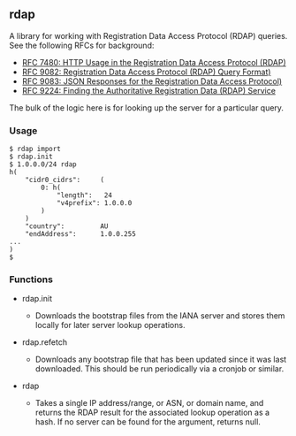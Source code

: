 ## rdap

A library for working with Registration Data Access Protocol (RDAP)
queries.  See the following RFCs for background:

 - [RFC 7480: HTTP Usage in the Registration Data Access Protocol (RDAP)](https://datatracker.ietf.org/doc/html/rfc7480)
 - [RFC 9082: Registration Data Access Protocol (RDAP) Query Format)](https://datatracker.ietf.org/doc/html/rfc9082)
 - [RFC 9083: JSON Responses for the Registration Data Access Protocol)](https://datatracker.ietf.org/doc/html/rfc9083)
 - [RFC 9224: Finding the Authoritative Registration Data (RDAP) Service](https://datatracker.ietf.org/doc/html/rfc9224)

The bulk of the logic here is for looking up the server for a
particular query.

### Usage

    $ rdap import
    $ rdap.init
    $ 1.0.0.0/24 rdap
    h(
        "cidr0_cidrs":     (
            0: h(
                "length":   24
                "v4prefix": 1.0.0.0
            )
        )
        "country":         AU
        "endAddress":      1.0.0.255
	...
    )
    $

### Functions

 - rdap.init
    - Downloads the bootstrap files from the IANA server and stores
      them locally for later server lookup operations.

 - rdap.refetch
    - Downloads any bootstrap file that has been updated since it was
      last downloaded.  This should be run periodically via a
      cronjob or similar.

 - rdap
    - Takes a single IP address/range, or ASN, or domain name, and
      returns the RDAP result for the associated lookup operation as a
      hash.  If no server can be found for the argument, returns null.
